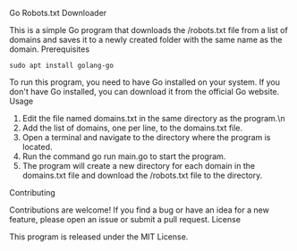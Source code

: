 Go Robots.txt Downloader

This is a simple Go program that downloads the /robots.txt file from a list of domains and saves it to a newly created folder with the same name as the domain.
Prerequisites

```sudo apt install golang-go```

To run this program, you need to have Go installed on your system. If you don't have Go installed, you can download it from the official Go website.
Usage

1. Edit the file named domains.txt in the same directory as the program.\n
2. Add the list of domains, one per line, to the domains.txt file.
3. Open a terminal and navigate to the directory where the program is located.
4. Run the command go run main.go to start the program.
5. The program will create a new directory for each domain in the domains.txt file and download the /robots.txt file to the directory.

Contributing

Contributions are welcome! If you find a bug or have an idea for a new feature, please open an issue or submit a pull request.
License

This program is released under the MIT License.
